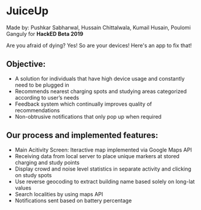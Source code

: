 # JuiceUp

Made by: Pushkar Sabharwal, Hussain Chittalwala, Kumail Husain, Poulomi Ganguly for **HackED Beta 2019**

Are you afraid of dying? Yes! So are your devices! Here's an app to fix that! 

## Objective:
- A solution for individuals that have high device usage and constantly need to be plugged in
- Recommends nearest charging spots and studying areas categorized according to user’s needs
- Feedback system which continually improves quality of recommendations
- Non-obtrusive notifications that only pop up when required

## Our process and implemented features:

- Main Acitivity Screen: Iteractive map implemented via Google Maps API
- Receiving data from local server to place unique markers at stored charging and study points
- Display crowd and noise level statistics in separate activity and clicking on study spots
- Use reverse geocoding to extract building name based solely on long-lat values
- Search localities by using maps API
- Notifications sent based on battery percentage
